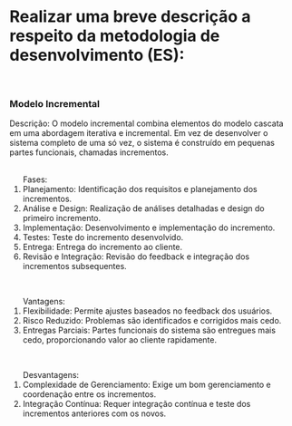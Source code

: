 <h1> Realizar uma breve descrição a respeito da metodologia de desenvolvimento (ES): </h2><br>

<h3>Modelo Incremental</h3>
Descrição:
O modelo incremental combina elementos do modelo cascata em uma abordagem iterativa e incremental. Em vez de desenvolver o sistema completo de uma só vez, o sistema é construído em pequenas partes funcionais, chamadas incrementos.<br><br>

<ol>Fases:
<li>Planejamento: Identificação dos requisitos e planejamento dos incrementos.</li>
<li>Análise e Design: Realização de análises detalhadas e design do primeiro incremento.</li>
<li>Implementação: Desenvolvimento e implementação do incremento.</li>
<li>Testes: Teste do incremento desenvolvido.</li>
<li>Entrega: Entrega do incremento ao cliente.</li>
<li>Revisão e Integração: Revisão do feedback e integração dos incrementos subsequentes.</li>
</ol><br>

<ol>Vantagens:

<li>Flexibilidade: Permite ajustes baseados no feedback dos usuários.</li>
<li>Risco Reduzido: Problemas são identificados e corrigidos mais cedo.</li>
<li>Entregas Parciais: Partes funcionais do sistema são entregues mais cedo, proporcionando valor ao cliente rapidamente.</li>
</ol><br>

<ol>Desvantagens:

<li>Complexidade de Gerenciamento: Exige um bom gerenciamento e coordenação entre os incrementos.</li>
<li>Integração Contínua: Requer integração contínua e teste dos incrementos anteriores com os novos.</li>
</ol>

